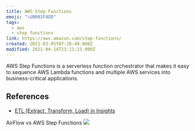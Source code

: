 ```yaml
---
title: AWS Step Functions
emoji: "\U0001F4DD"
tags:
  - aws
  - step functions
link: https://aws.amazon.com/step-functions/
created: 2021-03-05T07:28:49.000Z
modified: 2021-04-14T23:11:23.000Z
---
```


AWS Step Functions is a serverless function orchestrator that makes it easy to sequence AWS Lambda functions and multiple AWS services into business-critical applications.

## References

- [ETL (Extract, Transform, Load) in Insights](https://medium.com/compass-true-north/etl-extract-transform-load-in-insights-3e71b2b12172)

AirFlow vs AWS Step Functions
![](https://miro.medium.com/max/630/1*FulEEQ7f-ux-dhYFm8_Flg.png)
